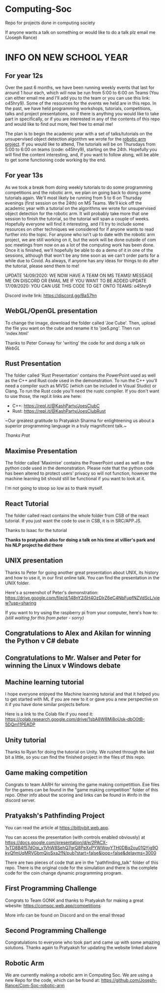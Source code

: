 # Computing-Soc
Repo for projects done in computing society

If anyone wants a talk on something or would like to do a talk plz email me (Joseph Rance)

# INFO ON NEW SCHOOL YEAR

## For year 12s

Over the past 6 months, we have been running  weekly events that last for around 1 hour each, which will now be run from 5:00 to 6:00 on Teams (You can either email me and I'll add you to the team or you can use this link: o45hry9). Some of the resources for the events we held are in this repo. In the past, we have held programming workshops, tutorials, competitions, talks and project presentations, so if there is anything you would like to take part in specifically, or if you are interested in any of the contents of this repo and would like to find out more, feel free to email me!

The plan is to begin the academic year with a set of talks/tutorials on the unsupervised object detection algorithm we wrote for the [robotic arm project](https://github.com/Joseph-Rance/Com-Soc-robotic-arm). If you would like to attend, The tutorials will be on Thursdays from 5:00 to 6:00 on teams (code: o45hry9), starting on the 24th. Hopefully you will find the content interesting, and, if you want to follow along, will be able to get some functioning code working by the end.

## For year 13s

As we took a break from doing weekly tutorials to do some programming competitions and the robotic arm, we plan on going back to doing some tutorials again. We'll most likely be running from 5 to 6 on Thursday evenings (first session on the 24th) on MS Teams. We'll kick off the academic year with a tutorial on the algorithms we wrote for unsupervised object detection for the robotic arm. It will probably take more that one session to finish the tutorial, so the tutorial will span a couple of weeks. Hopefully everyone will find it interesting, and I'll try to include some resources on other techniques we considered for if anyone wants to read further into the topic. For anyone who isn't up to date with the robotic arm project, we are still working on it, but the work will be done outside of com soc meetings from now on as a lot of the computing work has been done. Once it is finished, we'll hopefully be able to do a demo of it in one of the sessions, although that won't be any time soon as we can't order parts for a while due to Covid. As always, if anyone has any ideas for things to do after the tutorial, please send them to me!

UPDATE 14/09/2020: WE NOW HAVE A TEAM ON MS TEAMS! MESSAGE ME ON DISCORD OR EMAIL ME IF YOU WANT TO BE ADDED
UPDATE 17/09/2020: YOU CAN USE THIS CODE TO GET ONTO TEAMS: o45hry9

Discord invite link:
https://discord.gg/BaS7hn

## WebGL/OpenGL presentation

To change the image, download the folder called 'Joe Cube'. Then, upload the file you want on the cube and rename it to 'joe5.png'. Then run 'index.html'

Thanks to Peter Conway for 'writing' the code for and doing a talk on *WebGL*

## Rust Presentation

The folder called 'Rust Presentation' contains the PowerPoint used as well as the C++ and Rust code used in the demonstration. To run the C++ you'll need a compiler such as MVSC (which can be included in Visual Studio) or Clang. To run the Rust code you'll need the rustc compiler. If you don't want to use those, the repl.it links are here: 

- C++: https://repl.it/@KashParty/JoesClubC
- Rust: https://repl.it/@KashParty/JoesClubRust

~Our greatest gratitude to Pratyaksh Sharma for enlightnening us about a superior programming language in a truly magnificent talk.~

*Thanks Prat*

## Maximise Presentation

The folder called 'Maximise' contains the PowerPoint used as well as the python code used in the demonstration. Please note that the python code has been altered to protect users' privacy so will not function, however the machine learning bit should still be functional if you want to look at it.

I'm not going to stoop so low as to thank myself.

## React Tutorial

The folder called react contains the whole folder from CSB of the react tutorial. If you just want the code to use in CSB, it is in SRC/APP.JS.

Thanks to Isaac for the tutorial

**Thanks to pratyaksh also for doing a talk on his time at villier's park and his NLP project he did there**

## UNIX presentation

Thanks to Peter for going another great presentation about UNIX, its history and how to use it, in our first online talk. You can find the presentation in the UNIX folder.

Here's a screenshot of Peter's demonstration:
https://drive.google.com/file/d/148nY2i5H4OzDIrZ6eC4NbFupfNZVdScL/view?usp=sharing

If you want to try using the raspberry pi from your computer, here's how to:
*(still waiting for this from peter - sorry)*

## Congratulations to Alex and Akilan for winning the Python v C# debate
## Congratulations to Mr. Walser and Peter for winning the Linux v Windows debate

## Machine learning tutorial

I hope everyone enjoyed the Machine learning tutorial and that it helped you to get started with ML if you are new to it or gave you a new perspective on it if you have done similar projects before.

Here is a link to the Colab file if you need it:
https://colab.research.google.com/drive/1sbA8W8Mi8oUsk-dbO0tB-5DQm11PEADP

## Unity tutorial

Thanks to Ryan for doing the tutorial on Unity. We rushed through the last bit a little, so you can find the finished project in the files of this repo.

## Game making competition

Congrats to team AARH for winning the game making competittion. Exe files for the games can be found in the "game making competition" folder of this repo. Other info about the scoring and links can be found in #info in the discord server. 

## Pratyaksh's Pathfinding Project

You can read the article at https://bitbybit.web.app. 

You can access the presentation (with controls enabled obviously) at https://docs.google.com/presentation/d/e/2PACX-1vTD8B4f57dOqi_v1VhW8SehQ7grQ8PeXxPYWWqyYTH0DBq2ou01QYjg9OkyQfmUqMRVGbmQjoSxa2fN/pub?start=false&loop=false&delayms=3000

There are two pieces of code that are in the "pathfinding_talk" folder of this repo. There is the original code for the simulation and there is the complete code for the coin change dynamic programming program.

## First Programming Challenge

Congrats to Team GONK and thanks to Pratyaksh for making a great wbesite:
https://comsoc.web.app/competitions

More info can be found on Discord and on the email thread

## Second Programming Challenge

Congratulations to everyone who took part and came up with some amazing solutions. Thanks again to Pratyaksh for updating the website linked above

## Robotic Arm

We are currently making a robotic arm in Computing Soc. We are using a new Repo for the code, which can be found at: https://github.com/Joseph-Rance/Com-Soc-robotic-arm

